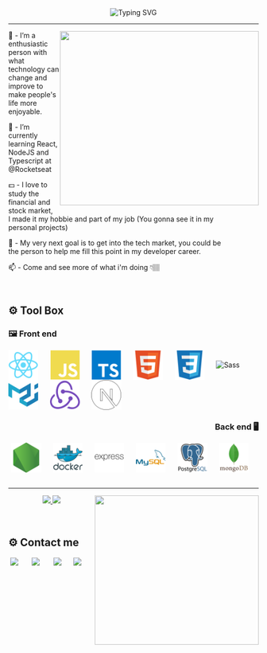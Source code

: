 <div align="center">
  <img src="https://readme-typing-svg.demolab.com?    font=Fira+Code&size=30&pause=1000&center=true&width=600&lines=Hey%2C+how's+going%3F++I'm+Ygor+Bravim;%3C+Web+developer+%2F%3E" alt="Typing SVG" />
</div>
<hr>
  <img  align="right" height="350px" width="400px" src="https://sollute.com.br/images/outsourcing-de-ti/destaque-sollute-outsourcing-de-ti.gif" />
 
  👀 - I’m a enthusiastic person with what technology can change and improve to make people's life more enjoyable.
  
  🌱 - I’m currently learning React, NodeJS and Typescript at @Rocketseat
  
  💵 - I love to study the financial and stock market, <br> I made it my hobbie and part of my job (You gonna see it in my <br> personal projects)
  
  🎯 - My very next goal is to get into the tech market, you could be <br> the person to help me fill this point in my developer career.
  
  📫 - Come and see more of what i'm doing 👇🏽
  
<br>
  
<h2>⚙️ Tool Box</h2>
  
<div>
  <div align="left" width="300px">
    <h3>🖼️ Front end </h3>
    <div>
      <img align="center" alt="React" height="60" src="https://raw.githubusercontent.com/devicons/devicon/master/icons/react/react-original.svg">&nbsp&nbsp&nbsp&nbsp&nbsp
      <img align="center" alt="Js" height="60" src="https://raw.githubusercontent.com/devicons/devicon/master/icons/javascript/javascript-plain.svg">&nbsp&nbsp&nbsp&nbsp&nbsp
      <img align="center" alt="Ts" height="60" src="https://raw.githubusercontent.com/devicons/devicon/master/icons/typescript/typescript-plain.svg">&nbsp&nbsp&nbsp&nbsp&nbsp
      <img align="center" alt="HTML" height="60" src="https://raw.githubusercontent.com/devicons/devicon/master/icons/html5/html5-original.svg">&nbsp&nbsp&nbsp&nbsp&nbsp
      <img align="center" alt="CSS" height="60" src="https://raw.githubusercontent.com/devicons/devicon/master/icons/css3/css3-original.svg">&nbsp&nbsp&nbsp&nbsp&nbsp
      <img align="center" alt="Sass" height="60" src="https://cdn.jsdelivr.net/gh/devicons/devicon/icons/sass/sass-original.svg">&nbsp&nbsp&nbsp&nbsp&nbsp
      <img align="center" alt="Material-Ui" height="60" src="https://raw.githubusercontent.com/devicons/devicon/1119b9f84c0290e0f0b38982099a2bd027a48bf1/icons/materialui/materialui-original.svg">&nbsp&nbsp&nbsp&nbsp&nbsp
      <img align="center" alt="Redux" height="60" src="https://raw.githubusercontent.com/devicons/devicon/1119b9f84c0290e0f0b38982099a2bd027a48bf1/icons/redux/redux-original.svg">&nbsp&nbsp&nbsp&nbsp&nbsp
      <img align="center" alt="NextJS" height="60" src="https://raw.githubusercontent.com/devicons/devicon/1119b9f84c0290e0f0b38982099a2bd027a48bf1/icons/nextjs/nextjs-line.svg">     &nbsp&nbsp&nbsp&nbsp&nbsp 
    </div>
  </div>

  <div align="right" width="300px">
    <h3>Back end 🖥️</h3>
    <div>
      <img align="center" alt="NodeJS" height="60" src="https://raw.githubusercontent.com/devicons/devicon/1119b9f84c0290e0f0b38982099a2bd027a48bf1/icons/nodejs/nodejs-original.svg">&nbsp&nbsp&nbsp&nbsp&nbsp
      <img align="center" alt="Docker" height="60" src="https://raw.githubusercontent.com/devicons/devicon/1119b9f84c0290e0f0b38982099a2bd027a48bf1/icons/docker/docker-original-wordmark.svg">&nbsp&nbsp&nbsp&nbsp&nbsp
      <img align="center" alt="Express" height="60" src="https://raw.githubusercontent.com/devicons/devicon/1119b9f84c0290e0f0b38982099a2bd027a48bf1/icons/express/express-original-wordmark.svg">&nbsp&nbsp&nbsp&nbsp&nbsp
      <img align="center" alt="MySQL" height="60" src="https://raw.githubusercontent.com/devicons/devicon/1119b9f84c0290e0f0b38982099a2bd027a48bf1/icons/mysql/mysql-original-wordmark.svg">&nbsp&nbsp&nbsp&nbsp&nbsp
      <img align="center" alt="PostgreSQL" height="60" src="https://raw.githubusercontent.com/devicons/devicon/1119b9f84c0290e0f0b38982099a2bd027a48bf1/icons/postgresql/postgresql-original-wordmark.svg">&nbsp&nbsp&nbsp&nbsp&nbsp
      <img align="center" alt="NodeJS" height="60" src="https://raw.githubusercontent.com/devicons/devicon/1119b9f84c0290e0f0b38982099a2bd027a48bf1/icons/mongodb/mongodb-original-wordmark.svg">&nbsp&nbsp&nbsp&nbsp&nbsp
    </div>
  </div>
</div>

<br>
<hr>
 
 <img align="right" height="300px" width="330px" src="https://github.com/abhisheknaiidu/abhisheknaiidu/raw/master/code.gif?raw=true"/>

<div align="center">
  <a href="https://github.com/ygorbravimr">
    <img height="135em" src="https://github-readme-stats.vercel.app/api?username=ygorbravimr&count_private=true&include_all_commits=true&show_icons=true&theme=github_dark&hide_border=false&show_owner=true"/>
    <img height="135em" src="https://github-readme-stats.vercel.app/api/top-langs/?username=ygorbravimr&theme=github_dark&hide_border=false&&layout=compact"/>
  </a>
</div>
<br> <br>


<h2>⚙️ Contact me</h2>

<div align="center">
  <a href="https://web-portfolio-next-24.vercel.app/" target="_blank"><img src="https://img.shields.io/badge/-Portfolio-%230f0f0f?style=for-the-badge&logo=hashnode&logoColor=white" target="_blank"></a> &nbsp&nbsp&nbsp&nbsp&nbsp
  <a href="mailto:ygorbravimr@gmail.com" target="_blank"><img src="https://img.shields.io/badge/-Gmail-%23d84132?style=for-the-badge&logo=gmail&logoColor=white" target="_blank"></a> &nbsp&nbsp&nbsp&nbsp&nbsp
  <a href="https://www.linkedin.com/in/ygorbravimr/" target="_blank"><img src="https://img.shields.io/badge/-LinkedIn-%230077B5?style=for-the-badge&logo=linkedin&logoColor=white" target="_blank"></a>&nbsp&nbsp&nbsp&nbsp&nbsp
  <a href="https://wa.me/5527999541160" target="_blank"><img src="https://img.shields.io/badge/WhatsApp-25D366?style=for-the-badge&logo=whatsapp&logoColor=white" target="_blank"></a> &nbsp&nbsp&nbsp&nbsp&nbsp
</div>

<div align="center">
  
</div>
